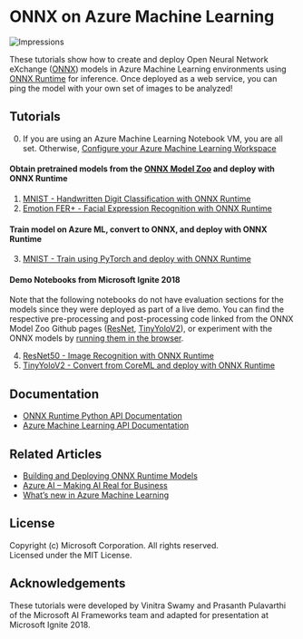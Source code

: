 ﻿# ONNX on Azure Machine Learning
 ![Impressions](https://PixelServer20190423114238.azurewebsites.net/api/impressions/MachineLearningNotebooks/how-to-use-azureml/deployment/onnx/README.png)

These tutorials show how to create and deploy Open Neural Network eXchange ([ONNX](http://onnx.ai)) models in Azure Machine Learning environments using [ONNX Runtime](https://docs.microsoft.com/en-us/azure/machine-learning/service/how-to-build-deploy-onnx) for inference. Once deployed as a web service, you can ping the model with your own set of images to be analyzed!

## Tutorials

0. If you are using an Azure Machine Learning Notebook VM, you are all set. Otherwise, [Configure your Azure Machine Learning Workspace](../../../configuration.ipynb)

#### Obtain pretrained models from the [ONNX Model Zoo](https://github.com/onnx/models) and deploy with ONNX Runtime
1. [MNIST - Handwritten Digit Classification with ONNX Runtime](onnx-inference-mnist-deploy.ipynb)
2. [Emotion FER+ - Facial Expression Recognition with ONNX Runtime](onnx-inference-facial-expression-recognition-deploy.ipynb)

#### Train model on Azure ML, convert to ONNX, and deploy with ONNX Runtime
3. [MNIST - Train using PyTorch and deploy with ONNX Runtime](onnx-train-pytorch-aml-deploy-mnist.ipynb)

#### Demo Notebooks from Microsoft Ignite 2018
Note that the following notebooks do not have evaluation sections for the models since they were deployed as part of a live demo. You can find the respective pre-processing and post-processing code linked from the ONNX Model Zoo Github pages ([ResNet](https://github.com/onnx/models/tree/master/models/image_classification/resnet), [TinyYoloV2](https://github.com/onnx/models/tree/master/tiny_yolov2)), or experiment with the ONNX models by [running them in the browser](https://microsoft.github.io/onnxjs-demo/#/).

4. [ResNet50 - Image Recognition with ONNX Runtime](onnx-modelzoo-aml-deploy-resnet50.ipynb)
5. [TinyYoloV2 - Convert from CoreML and deploy with ONNX Runtime](onnx-convert-aml-deploy-tinyyolo.ipynb)

## Documentation
- [ONNX Runtime Python API Documentation](http://aka.ms/onnxruntime-python)
- [Azure Machine Learning API Documentation](http://aka.ms/aml-docs)

## Related Articles
- [Building and Deploying ONNX Runtime Models](https://docs.microsoft.com/en-us/azure/machine-learning/service/how-to-build-deploy-onnx)
- [Azure AI – Making AI Real for Business](https://aka.ms/aml-blog-overview)
- [What’s new in Azure Machine Learning](https://aka.ms/aml-blog-whats-new)

## License
Copyright (c) Microsoft Corporation. All rights reserved.  
Licensed under the MIT License.

## Acknowledgements
These tutorials were developed by Vinitra Swamy and Prasanth Pulavarthi of the Microsoft AI Frameworks team and adapted for presentation at Microsoft Ignite 2018.


